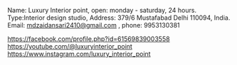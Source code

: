 Name: Luxury Interior point, open: monday - saturday, 24 hours. Type:Interior design studio, Address: 379/6 Mustafabad Delhi 110094, India. Email: mdzaidansari2410@gmail.com , phone: 9953130381

https://facebook.com/profile.php?id=61569839003558
https://youtube.com/@luxuryinterior_point
https://www.instagram.com/luxury_interior_point